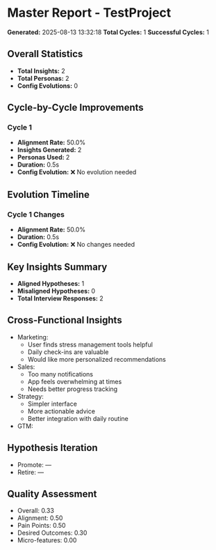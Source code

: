 # Master Report - TestProject

**Generated:** 2025-08-13 13:32:18
**Total Cycles:** 1
**Successful Cycles:** 1

## Overall Statistics

- **Total Insights:** 2
- **Total Personas:** 2
- **Config Evolutions:** 0

## Cycle-by-Cycle Improvements

### Cycle 1

- **Alignment Rate:** 50.0%
- **Insights Generated:** 2
- **Personas Used:** 2
- **Duration:** 0.5s
- **Config Evolution:** ❌ No evolution needed

## Evolution Timeline

### Cycle 1 Changes

- **Alignment Rate:** 50.0%
- **Duration:** 0.5s
- **Config Evolution:** ❌ No changes needed

## Key Insights Summary

- **Aligned Hypotheses:** 1
- **Misaligned Hypotheses:** 0
- **Total Interview Responses:** 2


## Cross-Functional Insights

- Marketing:
  - User finds stress management tools helpful
  - Daily check-ins are valuable
  - Would like more personalized recommendations
- Sales:
  - Too many notifications
  - App feels overwhelming at times
  - Needs better progress tracking
- Strategy:
  - Simpler interface
  - More actionable advice
  - Better integration with daily routine
- GTM:


## Hypothesis Iteration

- Promote: —
- Retire: —

## Quality Assessment

- Overall: 0.33
- Alignment: 0.50
- Pain Points: 0.50
- Desired Outcomes: 0.30
- Micro-features: 0.00
